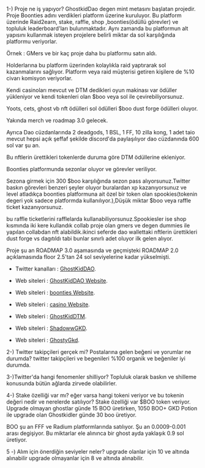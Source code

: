 1-) Proje ne iş yapıyor?
GhostkidDao degen mint metasını başlatan projedir.
Proje Boonties adını verdikleri platform üzerine kuruluyor.
Bu platform üzerinde Raid2earn, stake, raffle, shop ,boonties(ödüllü görevler) ve topluluk leaderboard'ları bulunmaktadır.
Aynı zamanda bu platformun alt yapısını kullanmak isteyen projelere belirli miktar da sol karşılığında platformu veriyorlar.

Örnek : GMers ve bir kaç proje daha bu platformu satın aldı.

Holderlarına bu platform üzerinden kolaylıkla raid yaptırarak sol kazanmalarını sağlıyor.
Platform veya raid müşterisi getiren kişilere de %10 civarı komisyon veriyorlar.

Kendi casinoları mevcut ve DTM dedikleri oyun makinası var ödüller yükleniyor ve kendi tokenleri olan $boo veya sol ile çevirebiliyorsunuz.

Yoots, cets, ghost vb nft ödülleri sol ödülleri $boo dust forge ödülleri oluyor.

Yakında merch ve roadmap 3.0 gelecek.

Ayrıca Dao cüzdanlarında 2 deadgods, 1 BSL, 1 FF, 10 zilla kong, 1 adet taio mevcut hepsi açık şeffaf şekilde discord'da paylaşılıyor dao cüzdanında 600 sol var şu an.

Bu nftlerin ürettikleri tokenlerde duruma göre DTM ödüllerine ekleniyor.

Boonties platformunda sezonlar oluyor ve görevler veriliyor.

Sezona girmek için 300 $boo karşılığında sezon pass alıyorsunuz.Twitter baskın görevleri benzeri şeyler oluyor buralardan xp kazanıyorsunuz ve level atladıkça boonties platformuna ait özel bir token olan spookies(tokenin degeri yok sadece platformda kullanılıyor.),Düşük miktar $boo veya raffle ticket kazanıyorsunuz.

bu raffle ticketlerini rafflelarda kullanabiliyorsunuz.Spookiesler ise shop kısmında iki kere kullandık collab proje olan gmers ve degen dummies ile yapılan collabdan nft alabildik.ikinci seferde dao wallettaki nftlerin ürettikleri dust forge vs dagıtıldı tabi bunlar sınırlı adet oluyor ilk gelen alıyor.

Proje şu an ROADMAP 3.0 aşamasında ve geçmişteki ROADMAP 2.0 açıklamasında floor 2.5'tan 24 sol seviyelerine kadar yükselmişti.

- Twitter kanalları : [GhostKidDAO](https://twitter.com/GhostKidDAO).

- Web siteleri : [GhostKidDAO Website](https://www.ghostkid.io/).

- Web siteleri : [boonties Website](https://boonties.io/).

- Web siteleri : [casino Website](https://casino.ghostkid.io/).

- Web siteleri : [GhostKidDTM](https://bit.ly/GhostKidDTM).

- Web siteleri : [ShadowwGKD](https://twitter.com/ShadowwGKD).

- Web siteleri : [GhostyGkd](https://twitter.com/GhostyGkd).

2-) Twitter takipçileri gerçek mi? Postalarına gelen beğeni ve yorumlar ne durumda?
 twitter takipçileri ve begenileri %100 organik ve beğeniler iyi durumda.

3-)Twitter'da hangi fenomenler shilliyor?
 Topluluk olarak baskın ve shilleme konusunda bütün ağlarda zirvede olabilirler.

4-) Stake özelliği var mı? eğer varsa hangi tokeni veriyor ve bu tokenin değeri nedir ve nerelerde satılıyor?
  Stake özelliği var $BOO token veriyor. Upgrade olmayan ghostlar günde 15 BOO üretirken, 1050 BOO+ GKD Potion ile upgrade olan Ghostkidler günde 30 boo üretiyor.

  BOO şu an FFF ve Radium platformlarında satılıyor. Şu an 0.0009-0.001 arası degişiyor. Bu miktarlar ele alınınca bir ghost ayda yaklaşık 0.9 sol üretiyor.

5 -) Alım için önerdiğin seviyeler neler?
upgrade olanlar için 10 ve altında alınabilir
upgrade olmayanlar için 8 ve altında alınabilir.
